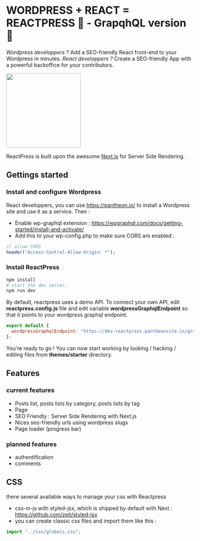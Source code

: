 # WORDPRESS + REACT = REACTPRESS 💛 - GrapqhQL version 🚀

_Wordpress developpers ?_ Add a SEO-friendly React front-end to your Wordpress in minutes.
_React developpers ?_ Create a SEO-friendly App with a powerful backoffice for your contributors.

<img width="200" src="https://raw.githubusercontent.com/nyl-auster/reactpress-graphql/master/themes/starter/images/hippogriff.png" />

ReactPress is built upon the awesome [Next.js](https://github.com/zeit/next.js/) for Server Side Rendering.

## Gettings started

### Install and configure Wordpress

React developpers, you can use https://pantheon.io/ to install a Wordpress site and use it as a service. Then :

- Enable wp-graphql extension : https://wpgraphql.com/docs/getting-started/install-and-activate/
- Add this to your wp-config.php to make sure CORS are enabled :

```php
// allow CORS
header("Access-Control-Allow-Origin: *");
```

### Install ReactPress

```sh
npm install
# start the dev server.
npm run dev
```

By default, reactpress uses a demo API. To connect your own API, edit **reactpress.config.js** file and edit variable **wordpressGraphqlEndpoint** so that it points to your wordpress graphql endpoint.

```js
export default {
  wordpressGraphqlEndpoint: "https://dev-reactpress.pantheonsite.io/graphql"
};
```

You're ready to go ! You can now start working by looking / hacking / editing files from **themes/starter** directory.

## Features

### current features

- Posts list, posts lists by category, posts lists by tag
- Page
- SEO Friendly : Server Side Rendering with Next.js
- Nices seo-friendly urls using wordpress slugs
- Page loader (progress bar)

### planned features

- authentification
- comments

## CSS

there several available ways to manage your css with Reactpress

- css-in-js with styled-jsx, which is shipped by default with Next : https://github.com/zeit/styled-jsx
- you can create classic css files and import them like this :

```js
import "../css/globals.css";
```
